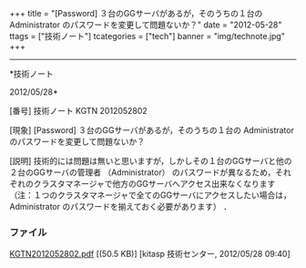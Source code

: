 ﻿+++
title = "[Password] ３台のGGサーバがあるが，そのうちの１台の Administrator のパスワードを変更して問題ないか？"
date = "2012-05-28"
ttags = ["技術ノート"]
tcategories = ["tech"]
banner = "img/technote.jpg"
+++

-----------------------------------------------------------------------------------------------------------------------------

*技術ノート

2012/05/28*


[番号]
技術ノート KGTN 2012052802

[現象]
[Password] ３台のGGサーバがあるが，そのうちの１台の Administrator
のパスワードを変更して問題ないか？

[説明]
技術的には問題は無いと思いますが，しかしその１台のGGサーバと他の２台のGGサーバの管理者
（Administrator）
のパスワードが異なるため，それぞれのクラスタマネージャで他方のGGサーバへアクセス出来なくなります
（注：１つのクラスタマネージャで全てのGGサーバにアクセスしたい場合は，
Administrator のパスワードを揃えておく必要があります） ．


### ファイル

 
 


[KGTN2012052802.pdf](http://techreport.kitasp.net/attachments/download/888/KGTN2012052802.pdf)
 [(50.5 KB)] [kitasp 技術センター, 2012/05/28
09:40]


 


 

